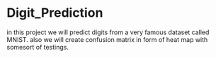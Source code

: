 # Digit_Prediction
in this project we will predict digits from a very famous dataset called MNIST.
also we will create confusion matrix in form of heat map with somesort of testings.
